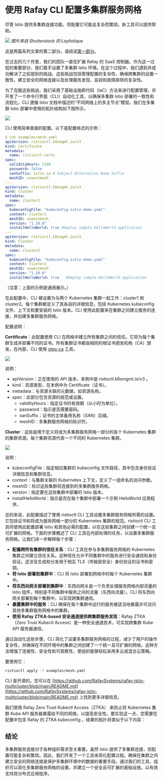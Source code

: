 # 使用 Rafay CLI 配置多集群服务网格

尽管 Istio 提供多集群连接功能，但配置它可能会复杂而繁琐。新工具可以提供帮助。

![](https://cdn.thenewstack.io/media/2023/08/ddc2c610-istio-1024x593.jpg)
*图片来自 Shutterstock 的 Laylistique*

这是两篇系列文章的第二部分。请阅读[第一部分](http://yylives.cc/2023/09/02/simplifying-cluster-connectivity-with-istio-service-mesh/)。

在过去的几个月里，我们的团队一直在扩展 Rafay 的 SaaS 控制器。作为这一过程的重要部分，我们着手设置了多集群 Istio 环境。在这个过程中，我们遇到并成功解决了之前提到的挑战。这些挑战包括管理配置的复杂性，确保跨集群的设置一致性，建立安全的网络连接以及处理服务发现、监视和故障排除的复杂性。

为了克服这些挑战，我们采用了基础设施即代码（IaC）方法来进行配置管理，并开发了一个命令行界面（CLI）自动化工具，以确保多集群 Istio 部署的一致性和流程化。CLI 遵循 Istio 文档中描述的“不同网络上的多主节点”模型。我们在多集群 Istio 部署中使用的拓扑结构如下图所示。

![](https://cdn.thenewstack.io/media/2023/08/3fde089e-image1.png)

CLI 使用简单直接的配置。以下是配置格式的示例：

```yaml
$ cat examples/mesh.yaml
apiVersion: ristioctl.k8smgmt.io/v3
kind: Certificate
metadata:
  name: ristioctl-certs	
spec:
  validityHours: 2190
  password: false
  sanSuffix: istio.io # Subject Alternative Name Suffix
  meshID: uswestmesh
---
apiVersion: ristioctl.k8smgmt.io/v3
kind: Cluster
metadata:
  name: cluster1
spec:
  kubeconfigFile: "kubeconfig-istio-demo.yaml"
  context: cluster1
  meshID: uswestmesh
  version: "1.18.0"
  installHelloWorld: true #deploy sample HelloWorld application
---
apiVersion: ristioctl.k8smgmt.io/v3
kind: Cluster
metadata:
  name: cluster2
spec:
  kubeconfigFile: "kubeconfig-istio-demo.yaml"
  context: cluster2
  meshID: uswestmesh
  version: "1.18.0"
  installHelloWorld: true   #deploy sample HelloWorld application
```

（注意：上面的示例是通用展示。）

在此配置中，CLI 被设置为与两个 Kubernetes 集群一起工作：cluster1 和 cluster2。每个集群都定义了其各自的详细信息，包括 Kubernetes kubeconfig 文件、上下文和要安装的 Istio 版本。CLI 使用此配置来在集群之间建立服务的连接，并创建多集群服务网格。

配置说明：

**Certificate**：此配置使用 CLI 在网格中建立所有集群之间的信任。它将为每个集群生成并部署不同的证书。所有集群证书都由相同的根证书颁发机构（CA）颁发。在内部，CLI 使用 [step-ca](https://github.com/smallstep/cli) 工具。

![](https://cdn.thenewstack.io/media/2023/08/9eb112d5-image3.png)

说明：

- apiVersion：正在使用的 API 版本，本例中是 ristioctl.k8smgmt.io/v3 。
- kind：资源类型，在本例中为 Certificate（证书）。
- metadata：与资源关联的元数据，如资源名称。
- spec：此部分包含资源的规范或设置。
  - validityHours：指定证书的有效期（以小时为单位）。
  - password：指示是否需要密码。
  - sanSuffix：证书的主体备用名称（SAN）后缀。
  - meshID：多集群服务网格的标识符。

**Cluster**：这些是用于定义将成为多集群服务网格一部分的各个 Kubernetes 集群的集群资源。每个集群资源代表一个不同的 Kubernetes 集群。

![](https://cdn.thenewstack.io/media/2023/08/e053c056-image2.png)

说明：

- kubeconfigFile：指定相应集群的 kubeconfig 文件路径，其中包含身份验证详细信息和集群信息。
- context：与集群关联的 Kubernetes 上下文，定义了一组命名的访问参数。
- meshID：标识这些集群将连接到的多集群服务网格。
- version：指定要在这些集群中部署的 Istio 版本。
- installHelloWorld：指示是否在每个集群中部署一个示例 HelloWorld 应用程序。

总的来说，此配置描述了使用 ristioctl CLI 工具设置多集群服务网格所需的设置。它包括证书和将成为服务网格一部分的 Kubernetes 集群的规范。ristioctl CLI 工具将使用此配置部署 Istio 和其他必需的配置，以在这些集群之间创建一个统一且可扩展的网格。下面的步骤概述了 CLI 工具在内部处理的任务，以设置多集群服务网格。让我们进一步解释每个步骤：

- **配置跨所有集群的信任关系**：CLI 工具在参与多集群服务网格的 Kubernetes 集群之间建立信任关系。这种信任允许不同集群中的服务进行安全通信和身份验证。这涉及生成和分发用于相互 TLS（传输层安全）身份验证的证书和密钥。
- **将 Istio 部署到集群中**：CLI 将 Istio 部署到网格中的每个 Kubernetes 集群中。
- **将东西向网关部署到集群中**：东西向网关是一个负责处理服务网格内部流量的 Istio 组件，特别是不同集群中服务之间的流量（东西向流量）。CLI 将东西向网关部署到每个集群中，以实现跨集群通信。
- **暴露集群中的服务**：CLI 确保在每个集群中运行的服务被适当地暴露并可访问其他多集群服务网格中的集群。
- **使用 Rafay ZTKA-based 安全通道提供跨集群服务发现**：Rafay ZTKA（Zero Trust Kubectl Access）是一种安全通道技术，可实现跨集群 Kube API 服务器通信。

通过自动化这些步骤，CLI 简化了设置多集群服务网格的过程，减少了用户的操作复杂性，并确保在不同环境中的集群之间创建了一个统一且可扩展的网格。这种方法增强了连接性、安全性和可观察性，使组织能够轻松采用多云或混合云策略。

要使用它：

```bash
ristioctl apply -f examples/mesh.yaml
```

CLI 是开源的。您可以在 [https://github.com/RafaySystems/rafay-istio-multicluster/blob/main/README.md](https://github.com/RafaySystems/rafay-istio-multicluster/blob/main/README.md) 上找到更多详细信息。

我们使用 Rafay Zero Trust Kubectl Access（ZTKA） 来防止将 Kubernetes 集群 Kube API 服务器暴露给不同的网络，以提高安全性。要实现这一点，您需要在配置中包含 Rafay 的 ZTKA kubeconfig 。结果的拓扑将类似于以下内容：

## 结论

多集群服务连接对于各种组织需求至关重要。虽然 Istio 提供了多集群连接，但配置可能复杂和繁琐。因此，我们开发了一个工具来简化配置过程。确保在集群之间建立安全的网络连接是保护多集群环境中的数据的重要手段。通过我们的工具，组织可以简化多集群服务网格的设置，并建立一个安全且可扩展的基础设施，以有效支持其分布式应用程序。
